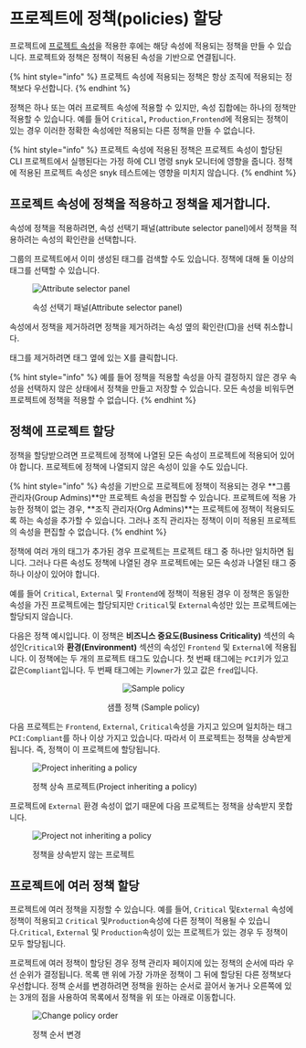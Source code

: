 # 프로젝트에 정책(policies) 할당

프로젝트에 [프로젝트 속성](../../snyk-admin/snyk-projects/project-attributes.md)을 적용한 후에는 해당 속성에 적용되는 정책을 만들 수 있습니다. 프로젝트와 정책은 정책이 적용된 속성을 기반으로 연결됩니다.

{% hint style="info" %}
프로젝트 속성에 적용되는 정책은 항상 조직에 적용되는 정책보다 우선합니다.
{% endhint %}

정책은 하나 또는 여러 프로젝트 속성에 적용할 수 있지만, 속성 집합에는 하나의 정책만 적용할 수 있습니다. 예를 들어 `Critical`**,** `Production`,`Frontend`에 적용되는 정책이 있는 경우 이러한 정확한 속성에만 적용되는 다른 정책을 만들 수 없습니다.

{% hint style="info" %}
프로젝트 속성에 적용된 정책은 프로젝트 속성이 할당된 CLI 프로젝트에서 실행된다는 가정 하에 CLI 명령 snyk 모니터에 영향을 줍니다. 정책에 적용된 프로젝트 속성은 snyk 테스트에는 영향을 미치지 않습니다.
{% endhint %}

## 프로젝트 속성에 정책을 적용하고 정책을 제거합니다.

속성에 정책을 적용하려면, 속성 선택기 패널(attribute selector panel)에서 정책을 적용하려는 속성의 확인란을 선택합니다.

그룹의 프로젝트에서 이미 생성된 태그를 검색할 수도 있습니다. 정책에 대해 둘 이상의 태그를 선택할 수 있습니다.

<figure><img src="../../.gitbook/assets/Screenshot 2023-07-28 at 17.28.18.png" alt="Attribute selector panel"><figcaption><p>속성 선택기 패널(Attribute selector panel)</p></figcaption></figure>

속성에서 정책을 제거하려면 정책을 제거하려는 속성 옆의 확인란(□)을 선택 취소합니다.

태그를 제거하려면 태그 옆에 있는 X를 클릭합니다.

{% hint style="info" %}
예를 들어 정책을 적용할 속성을 아직 결정하지 않은 경우 속성을 선택하지 않은 상태에서 정책을 만들고 저장할 수 있습니다. 모든 속성을 비워두면 프로젝트에 정책을 적용할 수 없습니다.
{% endhint %}

## 정책에 프로젝트 할당

정책을 할당받으려면 프로젝트에 정책에 나열된 모든 속성이 프로젝트에 적용되어 있어야 합니다. 프로젝트에 정책에 나열되지 않은 속성이 있을 수도 있습니다.

{% hint style="info" %}
속성을 기반으로 프로젝트에 정책이 적용되는 경우 **그룹 관리자(Group Admins)**만 프로젝트 속성을 편집할 수 있습니다. 프로젝트에 적용 가능한 정책이 없는 경우, **조직 관리자(Org Admins)**는 프로젝트에 정책이 적용되도록 하는 속성을 추가할 수 있습니다. 그러나 조직 관리자는 정책이 이미 적용된 프로젝트의 속성을 편집할 수 없습니다.
{% endhint %}

정책에 여러 개의 태그가 추가된 경우 프로젝트는 프로젝트 태그 중 하나만 일치하면 됩니다. 그러나 다른 속성도 정책에 나열된 경우 프로젝트에는 모든 속성과 나열된 태그 중 하나 이상이 있어야 합니다.

예를 들어 `Critical`, `External` 및 `Frontend`에 정책이 적용된 경우 이 정책은 동일한 속성을 가진 프로젝트에는 할당되지만 `Critical`및 `External`속성만 있는 프로젝트에는 할당되지 않습니다.

다음은 정책 예시입니다. 이 정책은 **비즈니스 중요도(Business Criticality)** 섹션의 속성인`Critical`와 **환경(Environment)** 섹션의 속성인 `Frontend` 및 `External`에 적용됩니다. 이 정책에는 두 개의 프로젝트 태그도 있습니다. 첫 번째 태그에는 `PCI`키가 있고 값은`Compliant`입니다. 두 번째 태그에는 키`owner`가 있고 값은 `fred`입니다.

<div align="center" data-full-width="true">

<figure><img src="../../.gitbook/assets/sample-policy.png" alt="Sample policy"><figcaption><p>샘플 정책 (Sample policy)</p></figcaption></figure>

</div>

다음 프로젝트는 `Frontend`, `External`, `Critical`속성을 가지고 있으며 일치하는 태그`PCI:Compliant`를 하나 이상 가지고 있습니다. 따라서 이 프로젝트는 정책을 상속받게 됩니다. 즉, 정책이 이 프로젝트에 할당됩니다.

<div align="left">

<figure><img src="../../.gitbook/assets/screenshot_2021-03-11_at_12.26.02_pm.png" alt="Project inheriting a policy"><figcaption><p>정책 상속 프로젝트(Project inheriting a policy)</p></figcaption></figure>

</div>

프로젝트에 `External` 환경 속성이 없기 때문에 다음 프로젝트는 정책을 상속받지 못합니다.

<div align="left">

<figure><img src="../../.gitbook/assets/screenshot_2021-03-11_at_12.29.03_pm.png" alt="Project not inheriting a policy"><figcaption><p>정책을 상속받지 않는 프로젝트</p></figcaption></figure>

</div>

## 프로젝트에 여러 정책 할당

프로젝트에 여러 정책을 지정할 수 있습니다.  예를 들어, `Critical` 및`External` 속성에 정책이 적용되고 `Critical` 및`Production`속성에 다른 정책이 적용될 수 있습니다.`Critical`, `External` 및 `Production`속성이 있는 프로젝트가 있는 경우 두 정책이 모두 할당됩니다.

프로젝트에 여러 정책이 할당된 경우 정책 관리자 페이지에 있는 정책의 순서에 따라 우선 순위가 결정됩니다. 목록 맨 위에 가장 가까운 정책이 그 뒤에 할당된 다른 정책보다 우선합니다. 정책 순서를 변경하려면 정책을 원하는 순서로 끌어서 놓거나 오른쪽에 있는 3개의 점을 사용하여 목록에서 정책을 위 또는 아래로 이동합니다.

<div align="left">

<figure><img src="../../.gitbook/assets/screenshot_2021-03-11_at_12.51.25_pm.png" alt="Change policy order"><figcaption><p>정책 순서 변경</p></figcaption></figure>

</div>

